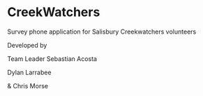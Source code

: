 # CreekWatchers

Survey phone application for Salisbury Creekwatchers volunteers


Developed by 

Team Leader Sebastian Acosta

Dylan Larrabee

& Chris Morse
